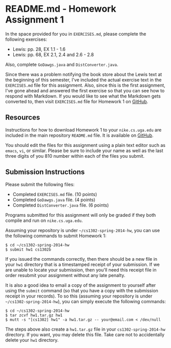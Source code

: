 
# README.md - Homework Assignment 1

In the space provided for you in <code>EXERCISES.md</code>, please complete the
following exercises:

 * Lewis: pp. 28, EX 1.1 - 1.6
 * Lewis: pp. 68, EX 2.1, 2.4 and 2.6 - 2.8

Also, complete <code>GoDawgs.java</code> and <code>DistConverter.java</code>.

Since there was a problem notifying the book store about the Lewis text at the
beginning of this semester, I've included the actual exercise text in the
<code>EXERCISES.md</code> file for this assignment. Also, since this is the
first assignment, I've gone ahead and answered the first exercise so that
you can see how to respond with Markdown. If you would like to see what the
Markdown gets converted to, then visit <code>EXERCISES.md</code> file for
Homework 1 on [GitHub](https://github.com/mepcotterell-cs1302/cs1302-spring-2014-hw/blob/master/hw1/EXERCISES.md).

## Resources

Instructions for how to download Homework 1 to your 
<code>nike.cs.uga.edu</code> are included in the main repository
<code>README.md</code> file. It is available on
[GitHub](https://github.com/mepcotterell-cs1302/cs1302-spring-2014-hw/blob/master/README.md).

You should edit the files for this assignment using a plain text editor such
as <code>emacs</code>, <code>vi</code>, or similar. Please be sure to include
your name as well as the last three digits of you 810 number within each
of the files you submit.

## Submission Instructions

Please submit the following files:

 * Completed <code>EXERCISES.md</code> file. (10 points)
 * Completed <code>GoDawgs.java</code> file. (4 points)
 * Completed <code>DistConverter.java</code> file. (6 points)

Programs submitted for this assignment will only be graded if they
both compile and run on <code>nike.cs.uga.edu</code>.

Assuming your repository is under <code>~/cs1302-spring-2014-hw</code>, you can
use the following commands to submit Homework 1:

```
$ cd ~/cs1302-spring-2014-hw
$ submit hw1 cs1302b
```

If you issued the commands correctly, then there should be a new
file in your <code>hw1</code> directory that is a timestamped
receipt of your submission. If we are unable to locate your submission,
then you'll need this receipt file in order resubmit your assignment
without any late penalty. 

It is also a good idea to email a copy of the assignment to yourself
after using the <code>submit</code> command (so that you have a
copy with the submission receipt in your records). To so this (assuming
your repository is under <code>~/cs1302-spring-2014-hw</code>), you can
simply execute the following commands:

```
$ cd ~/cs1302-spring-2014-hw
$ tar zcvf hw1.tar.gz hw1
$ mutt -s "[cs1302] hw1" -a hw1.tar.gz -- your@email.com < /dev/null
```

The steps above also create a <code>hw1.tar.gz</code> file in your
<code>cs1302-spring-2014-hw</code> directory. If you want, you
may delete this file. Take care not to accidentally delete your
<code>hw1</code> directory.

